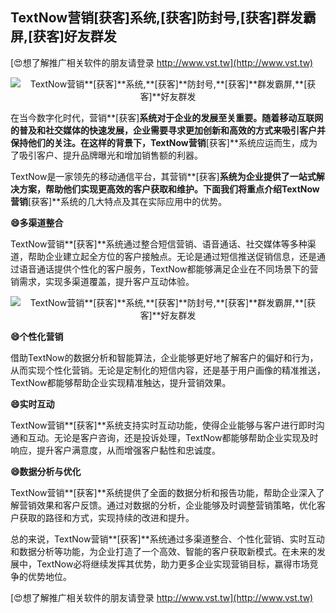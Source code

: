 ## **TextNow营销**[获客]**系统,**[获客]**防封号,**[获客]**群发霸屏,**[获客]**好友群发**

[😍想了解推广相关软件的朋友请登录 http://www.vst.tw](http://www.vst.tw)

 <center><img src="https://vst.tw/MP4/tuiguang/png/2.png" alt="TextNow营销**[获客]**系统,**[获客]**防封号,**[获客]**群发霸屏,**[获客]**好友群发"></center>

在当今数字化时代，营销**[获客]**系统对于企业的发展至关重要。随着移动互联网的普及和社交媒体的快速发展，企业需要寻求更加创新和高效的方式来吸引客户并保持他们的关注。在这样的背景下，TextNow营销**[获客]**系统应运而生，成为了吸引客户、提升品牌曝光和增加销售额的利器。

TextNow是一家领先的移动通信平台，其营销**[获客]**系统为企业提供了一站式解决方案，帮助他们实现更高效的客户获取和维护。下面我们将重点介绍TextNow营销**[获客]**系统的几大特点及其在实际应用中的优势。

**😄多渠道整合**

TextNow营销**[获客]**系统通过整合短信营销、语音通话、社交媒体等多种渠道，帮助企业建立起全方位的客户接触点。无论是通过短信推送促销信息，还是通过语音通话提供个性化的客户服务，TextNow都能够满足企业在不同场景下的营销需求，实现多渠道覆盖，提升客户互动体验。

 <center><img src="https://vst.tw/MP4/tuiguang/png/0.png" alt="TextNow营销**[获客]**系统,**[获客]**防封号,**[获客]**群发霸屏,**[获客]**好友群发"></center>

**😄个性化营销**

借助TextNow的数据分析和智能算法，企业能够更好地了解客户的偏好和行为，从而实现个性化营销。无论是定制化的短信内容，还是基于用户画像的精准推送，TextNow都能够帮助企业实现精准触达，提升营销效果。

**😄实时互动**

TextNow营销**[获客]**系统支持实时互动功能，使得企业能够与客户进行即时沟通和互动。无论是客户咨询，还是投诉处理，TextNow都能够帮助企业实现及时响应，提升客户满意度，从而增强客户黏性和忠诚度。

**😄数据分析与优化**

TextNow营销**[获客]**系统提供了全面的数据分析和报告功能，帮助企业深入了解营销效果和客户反馈。通过对数据的分析，企业能够及时调整营销策略，优化客户获取的路径和方式，实现持续的改进和提升。

总的来说，TextNow营销**[获客]**系统通过多渠道整合、个性化营销、实时互动和数据分析等功能，为企业打造了一个高效、智能的客户获取新模式。在未来的发展中，TextNow必将继续发挥其优势，助力更多企业实现营销目标，赢得市场竞争的优势地位。

[😍想了解推广相关软件的朋友请登录 http://www.vst.tw](http://www.vst.tw)



